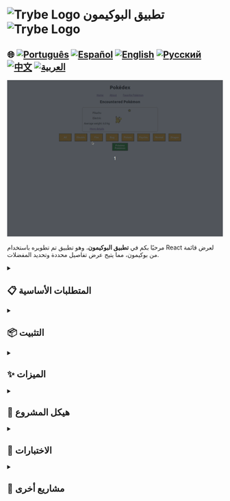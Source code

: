 # <img src="https://cdn-icons-png.flaticon.com/128/10832/10832132.png" alt="Trybe Logo" width="42" height="30" /> تطبيق البوكيمون <img src="https://cdn-icons-png.flaticon.com/128/10832/10832132.png" alt="Trybe Logo" width="42" height="30" />

## 🌐 [![Português](https://img.shields.io/badge/Português-green)](https://github.com/SamuelRocha91/pokedex/blob/main/README.md) [![Español](https://img.shields.io/badge/Español-yellow)](https://github.com/SamuelRocha91/pokedex/blob/main/README_es.md) [![English](https://img.shields.io/badge/English-blue)](https://github.com/SamuelRocha91/pokedex/blob/main/README_en.md) [![Русский](https://img.shields.io/badge/Русский-lightgrey)](https://github.com/SamuelRocha91/pokedex/blob/main/README_ru.md) [![中文](https://img.shields.io/badge/中文-red)](https://github.com/SamuelRocha91/pokedex/blob/main/README_ch.md) [![العربية](https://img.shields.io/badge/العربية-orange)](https://github.com/SamuelRocha91/pokedex/blob/main/README_ar.md)

![معاينة التطبيق](./public/podexFinal.gif)

مرحبًا بكم في **تطبيق البوكيمون**، وهو تطبيق تم تطويره باستخدام React لعرض قائمة من بوكيمون، مما يتيح عرض تفاصيل محددة وتحديد المفضلات.

<details>
  <summary><h2>📋 المتطلبات الأساسية</h2></summary>

  لاختبار وتشغيل التطبيق، تحتاج إلى إعداد البيئة التالية:

  - Node.js الإصدار 18 أو 16 (يُنصح باستخدام Node.js 18 لضمان التوافق مع التبعيات).

  ### تحقق من إصدار Node.js

  للتحقق مما إذا كان الإصدار المثبت من Node.js متوافقًا، استخدم الأمر:

  ```bash
  node -v
  ```

  تأكد من أن النتيجة هي `v18.x.x` أو `v16.x.x`. إذا كنت بحاجة إلى تثبيت أو تحديث Node.js، يمكنك تنزيله [هنا](https://nodejs.org/) .

</details>

<details>
  <summary><h2>📦 التثبيت</h2></summary>

  اتبع الخطوات أدناه لتشغيل التطبيق محليًا:

  1. **استنساخ المستودع:**

     ```bash
     git clone git@github.com:SamuelRocha91/pokedex.git
     ```

  2. **الانتقال إلى دليل المشروع:**

     ```bash
     cd pokemon-app
     ```

  3. **تثبيت التبعيات:**

     قم بتنفيذ الأمر أدناه لتثبيت جميع التبعيات الضرورية:

     ```bash
     npm install
     ```

  4. **تشغيل التطبيق:**

     بعد تثبيت التبعيات، ابدأ التطبيق باستخدام الأمر:

     ```bash
     npm start
     ```

     سيؤدي ذلك إلى بدء خادم التطوير. افتح المتصفح وانتقل إلى `http://localhost:3000` لمشاهدة التطبيق.

</details>

<details>
  <summary><h2>✨ الميزات</h2></summary>

  - **بوكيمون:** يعرض قائمة من البوكيمون مع إمكانية وضعها كمفضلة.
  - **تفاصيل بوكيمون:** يعرض المعلومات التفصيلية للبوكيمون المحدد.
  - **بوكيمون المفضلة:** صفحة مخصصة للبوكيمون المعلم كمفضلة.
  - **صفحة حول:** تشرح هدف التطبيق.
  - **صفحة غير موجودة (404):** تظهر عند الوصول إلى مسار غير موجود.

</details>

<details>
  <summary><h2>📂 هيكل المشروع</h2></summary>

  هيكل التطبيق كما يلي:

  - **`/src`**: يحتوي على جميع كود المصدر للتطبيق.
    - **`/components`**: مكونات قابلة لإعادة الاستخدام.
    - **`/pages`**: صفحات التطبيق (بوكيمون، تفاصيل، مفضلة، حول، إلخ).
    - **`/types`**: أنواع PropTypes المحددة للتحقق من صحة الخصائص.
    - **`Routes.js`**: يحدد المسارات الرئيسية للتطبيق.

</details>

<details>
  <summary><h2>🧪 الاختبارات</h2></summary>

  لضمان أن التطبيق يعمل بشكل صحيح، يمكنك تشغيل الاختبارات الآلية باستخدام:

  ```bash
  npm test
  ```

</details>

<details>
  <summary><h2>🔗 مشاريع أخرى</h2></summary>

  - 🌶️ [تطبيق الوصفات](https://github.com/SamuelRocha91/ProjectRecipesApp/blob/main/README_ar.md)
  - 🎮 [تريفي](https://github.com/SamuelRocha91/trivia_game/blob/main/README_ar.md)
  - 👛 [منظم النفقات](https://github.com/SamuelRocha91/project-trybewallet/blob/main/README_ar.md)

</details>